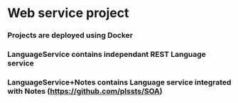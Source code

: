 # Web service project

### Projects are deployed using Docker
### LanguageService contains independant REST Language service<br>
### LanguageService+Notes contains  Language service integrated with Notes (https://github.com/plssts/SOA)
